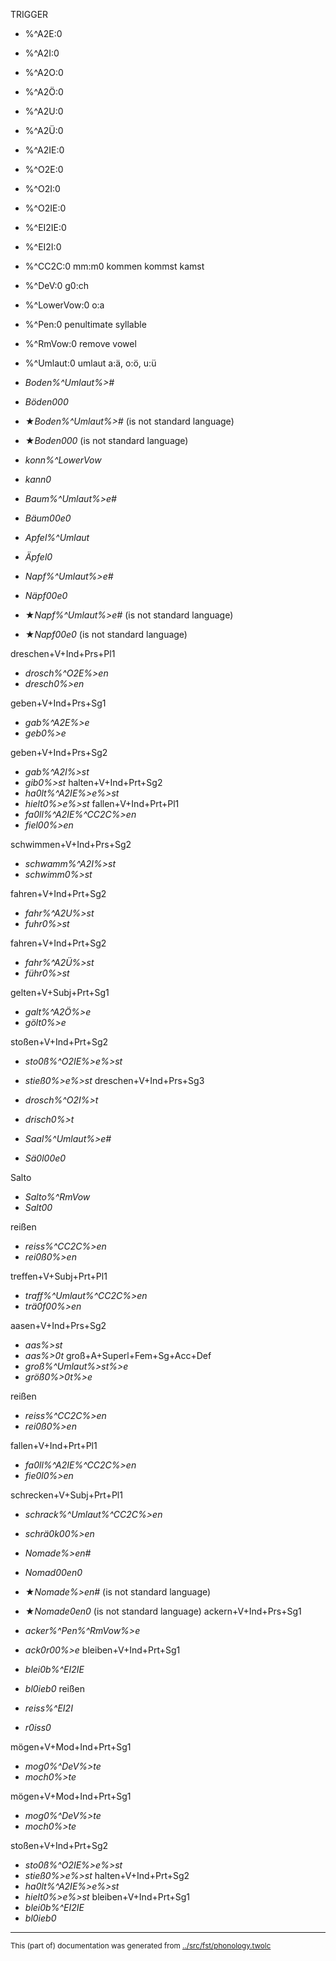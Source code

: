 





TRIGGER
 * %^A2E:0 
 * %^A2I:0 
 * %^A2O:0 
 * %^A2Ö:0 
 * %^A2U:0 
 * %^A2Ü:0 
 * %^A2IE:0 
 * %^O2E:0 
 * %^O2I:0 
 * %^O2IE:0 
 * %^EI2IE:0 
 * %^EI2I:0 
 * %^CC2C:0 mm:m0 kommen kommst kamst
 * %^DeV:0 g0:ch
 * %^LowerVow:0 o:a 
 * %^Pen:0 penultimate syllable
 * %^RmVow:0 remove vowel
 * %^Umlaut:0 umlaut a:ä, o:ö, u:ü






* *Boden%^Umlaut%>#*
* *Böden000*

* ★*Boden%^Umlaut%>#* (is not standard language)
* ★*Boden000* (is not standard language)

* *konn%^LowerVow*
* *kann0*



* *Baum%^Umlaut%>e#*
* *Bäum00e0*

* *Apfel%^Umlaut*
* *Äpfel0*

* *Napf%^Umlaut%>e#*
* *Näpf00e0*

* ★*Napf%^Umlaut%>e#* (is not standard language)
* ★*Napf00e0* (is not standard language)



dreschen+V+Ind+Prs+Pl1
* *drosch%^O2E%>en*
* *dresch0%>en*



geben+V+Ind+Prs+Sg1
* *gab%^A2E%>e*
* *geb0%>e*


geben+V+Ind+Prs+Sg2
* *gab%^A2I%>st*
* *gib0%>st*
halten+V+Ind+Prt+Sg2
* *ha0lt%^A2IE%>e%>st*
* *hielt0%>e%>st*
fallen+V+Ind+Prt+Pl1
* *fa0ll%^A2IE%^CC2C%>en*
* *fiel00%>en*



schwimmen+V+Ind+Prs+Sg2
* *schwamm%^A2I%>st*
* *schwimm0%>st*


fahren+V+Ind+Prt+Sg2
* *fahr%^A2U%>st*
* *fuhr0%>st*

fahren+V+Ind+Prt+Sg2
* *fahr%^A2Ü%>st*
* *führ0%>st*

gelten+V+Subj+Prt+Sg1
* *galt%^A2Ö%>e*
* *gölt0%>e*

stoßen+V+Ind+Prt+Sg2
* *sto0ß%^O2IE%>e%>st*
* *stieß0%>e%>st*
dreschen+V+Ind+Prs+Sg3
* *drosch%^O2I%>t*
* *drisch0%>t*


* *Saal%^Umlaut%>e#*
* *Sä0l00e0*

Salto
* *Salto%^RmVow*
* *Salt00*

reißen
* *reiss%^CC2C%>en*
* *rei0ß0%>en*

treffen+V+Subj+Prt+Pl1
* *traff%^Umlaut%^CC2C%>en*
* *trä0f00%>en*




aasen+V+Ind+Prs+Sg2
* *aas%>st*
* *aas%>0t*
groß+A+Superl+Fem+Sg+Acc+Def
* *groß%^Umlaut%>st%>e*
* *größ0%>0t%>e*

reißen
* *reiss%^CC2C%>en*
* *rei0ß0%>en*

fallen+V+Ind+Prt+Pl1
* *fa0ll%^A2IE%^CC2C%>en*
* *fie0l0%>en*

schrecken+V+Subj+Prt+Pl1
* *schrack%^Umlaut%^CC2C%>en*
* *schrä0k00%>en*


* *Nomade%>en#*
* *Nomad00en0*

* ★*Nomade%>en#* (is not standard language)
* ★*Nomade0en0* (is not standard language)
ackern+V+Ind+Prs+Sg1
* *acker%^Pen%^RmVow%>e*
* *ack0r00%>e*
bleiben+V+Ind+Prt+Sg1
* *blei0b%^EI2IE*
* *bl0ieb0*
reißen
* *reiss%^EI2I*
* *r0iss0*


mögen+V+Mod+Ind+Prt+Sg1
* *mog0%^DeV%>te*
* *moch0%>te*


mögen+V+Mod+Ind+Prt+Sg1
* *mog0%^DeV%>te*
* *moch0%>te*

stoßen+V+Ind+Prt+Sg2
* *sto0ß%^O2IE%>e%>st*
* *stieß0%>e%>st*
halten+V+Ind+Prt+Sg2
* *ha0lt%^A2IE%>e%>st*
* *hielt0%>e%>st*
bleiben+V+Ind+Prt+Sg1
* *blei0b%^EI2IE*
* *bl0ieb0*
* * *
<small>This (part of) documentation was generated from [../src/fst/phonology.twolc](http://github.com/giellalt/lang-deu/blob/main/../src/fst/phonology.twolc)</small>